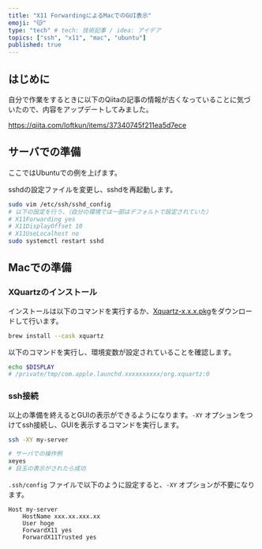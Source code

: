 ```yaml
---
title: "X11 ForwardingによるMacでのGUI表示"
emoji: "😽"
type: "tech" # tech: 技術記事 / idea: アイデア
topics: ["ssh", "x11", "mac", "ubuntu"]
published: true
---
```


## はじめに

自分で作業をするときに以下のQiitaの記事の情報が古くなっていることに気づいたので、内容をアップデートしてみました。

https://qiita.com/loftkun/items/37340745f211ea5d7ece

## サーバでの準備

ここではUbuntuでの例を上げます。

sshdの設定ファイルを変更し、sshdを再起動します。

```bash
sudo vim /etc/ssh/sshd_config
# 以下の設定を行う、（自分の環境では一部はデフォルトで設定されていた）
# X11Forwarding yes
# X11DisplayOffset 10
# X11UseLocalhost no
sudo systemctl restart sshd
```

## Macでの準備

### XQuartzのインストール

インストールは以下のコマンドを実行するか、[Xquartz-x.x.x.pkg](https://www.xquartz.org/)をダウンロードして行います。

```bash
brew install --cask xquartz
```

以下のコマンドを実行し、環境変数が設定されていることを確認します。

```bash
echo $DISPLAY
# /private/tmp/com.apple.launchd.xxxxxxxxxx/org.xquartz:0
```

### ssh接続

以上の準備を終えるとGUIの表示ができるようになります。`-XY` オプションをつけてssh接続し、GUIを表示するコマンドを実行します。

```bash
ssh -XY my-server

# サーバでの操作例
xeyes
# 目玉の表示がされたら成功
```

`.ssh/config` ファイルで以下のように設定すると、`-XY` オプションが不要になります。

```config
Host my-server
    HostName xxx.xx.xxx.xx
    User hoge
    ForwardX11 yes
    ForwardX11Trusted yes
```

